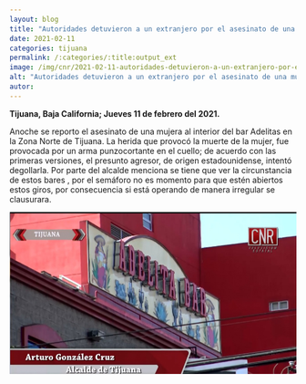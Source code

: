 ```yaml
---
layout: blog
title: "Autoridades detuvieron a un extranjero por el asesinato de una mujer en el bar Adelita"
date: 2021-02-11
categories: tijuana
permalink: /:categories/:title:output_ext
image: /img/cnr/2021-02-11-autoridades-detuvieron-a-un-extranjero-por-el-asesinato.jpg
alt: "Autoridades detuvieron a un extranjero por el asesinato de una mujer en el bar Adelita"
autor:
---
```


**Tijuana, Baja California; Jueves 11 de febrero del 2021.** 

Anoche se reporto el asesinato de una mujera al interior del bar Adelitas en la Zona Norte de Tijuana.
La herida que provocó la muerte de la mujer, fue provocada por un arma punzocortante en el cuello; de acuerdo con las primeras versiones, el presunto agresor, de origen estadounidense, intentó degollarla. Por parte del alcalde menciona se tiene que ver la circunstancia de estos bares , por el semáforo no es momento para que estén abiertos estos giros, por consecuencia si está operando de manera irregular se clausurara.


<div id="carouselExampleSlidesOnly" class="carousel slide" data-ride="carousel">
  <div class="carousel-inner">
    <div class="carousel-item active">
       <img class="d-block w-100" src="/img/cnr/2021-02-11-autoridades-detuvieron-a-un-extranjero-por-el-asesinato.jpg" loading="lazy"  alt="Autoridades detuvieron a un extranjero por el asesinato de una mujer en el bar Adelita">
    </div>
  </div>
</div>
